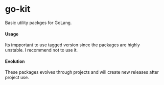 # go-kit

Basic utility packges for GoLang.

#### Usage
Its impportant to use tagged version since the packages are highly unstable. I recommend not to use it.

#### Evolution
These packages evolves through projects and will create new releases after project use. 
